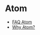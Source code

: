 # Atom

* [FAQ Atom](https://atom.io/faq)
* [Why Atom?](https://atom.io/docs/latest/getting-started-why-atom)
